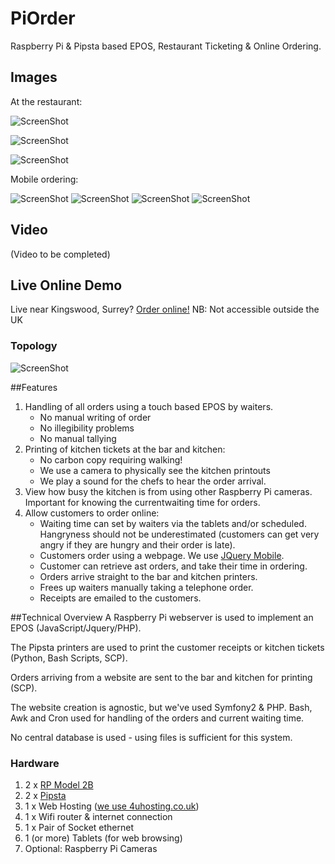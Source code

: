 # PiOrder
Raspberry Pi & Pipsta based EPOS, Restaurant Ticketing &amp; Online Ordering.

## Images

At the restaurant:

![ScreenShot](https://github.com/EMRahman/PiOrder/blob/master/Images/image2.JPG)

![ScreenShot](https://github.com/EMRahman/PiOrder/blob/master/Images/image3.JPG)

![ScreenShot](https://github.com/EMRahman/PiOrder/blob/master/Images/image4.JPG)

Mobile ordering:

![ScreenShot](https://github.com/EMRahman/PiOrder/blob/master/Images/IMG_1979.PNG)
![ScreenShot](https://github.com/EMRahman/PiOrder/blob/master/Images/IMG_1980.PNG)
![ScreenShot](https://github.com/EMRahman/PiOrder/blob/master/Images/IMG_1981.PNG)
![ScreenShot](https://github.com/EMRahman/PiOrder/blob/master/Images/IMG_1982.PNG)

## Video 
(Video to be completed)

## Live Online Demo

Live near Kingswood, Surrey? [Order online!](https://khybertandoori.com/order/login)
NB: Not accessible outside the UK


### Topology
![ScreenShot](https://github.com/EMRahman/PiOrder/blob/master/Topology.png)

##Features
1. Handling of all orders using a touch based EPOS by waiters. 
   * No manual writing of order
   * No illegibility problems
   * No manual tallying
2. Printing of kitchen tickets at the bar and kitchen: 
   * No carbon copy requiring walking! 
   * We use a camera to physically see the kitchen printouts
   * We play a sound for the chefs to hear the order arrival.
3. View how busy the kitchen is from using other Raspberry Pi cameras. Important for knowing the currentwaiting time for orders.
4. Allow customers to order online:
   * Waiting time can set by waiters via the tablets and/or scheduled. Hangryness should not be underestimated (customers can get very angry if they are hungry and their order is late).
   * Customers order using a webpage. We use [JQuery Mobile](https://jquerymobile.com).
   * Customer can retrieve ast orders, and take their time in ordering.
   * Orders arrive straight to the bar and kitchen printers. 
   * Frees up waiters manually taking a telephone order. 
   * Receipts are emailed to the customers.

##Technical Overview
A Raspberry Pi webserver is used to implement an EPOS (JavaScript/Jquery/PHP).

The Pipsta printers are used to print the customer receipts or kitchen tickets (Python, Bash Scripts, SCP).

Orders arriving from a website are sent to the bar and kitchen for printing (SCP).

The website creation is agnostic, but we've used Symfony2 & PHP. Bash, Awk and Cron used for handling of the orders and current waiting time.

No central database is used - using files is sufficient for this system.

### Hardware
1. 2 x [RP Model 2B](https://www.raspberrypi.org/products/raspberry-pi-2-model-b)
2. 2 x [Pipsta](http://www.pipsta.co.uk)
3. 1 x Web Hosting ([we use 4uhosting.co.uk](https://www.4uhosting.co.uk))
4. 1 x Wifi router & internet connection
5. 1 x Pair of Socket ethernet
6. 1 (or more) Tablets (for web browsing)
7. Optional: Raspberry Pi Cameras
